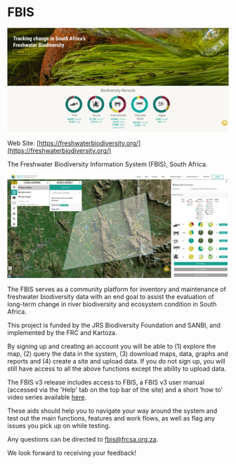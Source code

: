 # FBIS

![FBIS](img/FBIS-1.png)

Web Site: [https://freshwaterbiodiversity.org/](https://freshwaterbiodiversity.org/)

The Freshwater Biodiversity Information System (FBIS), South Africa.

![FBIS](img/FBIS-2.png)

The FBIS serves as a community platform for inventory and maintenance of freshwater biodiversity data with an end goal to assist the evaluation of long-term change in river biodiversity and ecosystem condition in South Africa.

This project is funded by the JRS Biodiversity Foundation and SANBI, and implemented by the FRC and Kartoza.

By signing up and creating an account you will be able to (1) explore the map, (2) query the data in the system, (3) download maps, data, graphs and reports and (4) create a site and upload data. If you do not sign up, you will still have access to all the above functions except the ability to upload data.

The FBIS v3 release includes access to FBIS, a FBIS v3 user manual (accessed via the 'Help' tab on the top bar of the site) and a short ‘how to’ video series available [here](https://www.youtube.com/playlist?list=PLSbcS_PS6gw07F6a8HnDJPt3BHcnqIP2O).

These aids should help you to navigate your way around the system and test out the main functions, features and work flows, as well as flag any issues you pick up on while testing.

Any questions can be directed to fbis@frcsa.org.za.

We look forward to receiving your feedback!
